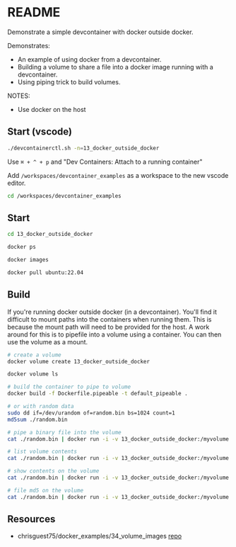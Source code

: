 # README

Demonstrate a simple devcontainer with docker outside docker.  

Demonstrates:

* An example of using docker from a devcontainer.
* Building a volume to share a file into a docker image running with a devcontainer.  
* Using piping trick to build volumes.  

NOTES:

* Use docker on the host

## Start (vscode)

```sh
./devcontainerctl.sh -n=13_docker_outside_docker
```

Use `⌘ + ^ + p` and "Dev Containers: Attach to a running container"

Add `/workspaces/devcontainer_examples` as a workspace to the new vscode editor.  

```sh
cd /workspaces/devcontainer_examples
```

## Start

```sh
cd 13_docker_outside_docker

docker ps

docker images

docker pull ubuntu:22.04
```

## Build

If you're running docker outside docker (in a devcontainer). You'll find it difficult to mount paths into the containers when running them. This is because the mount path will need to be provided for the host.
A work around for this is to pipefile into a volume using a container. You can then use the volume as a mount.  

```sh
# create a volume
docker volume create 13_docker_outside_docker

docker volume ls

# build the container to pipe to volume
docker build -f Dockerfile.pipeable -t default_pipeable .

# or with random data
sudo dd if=/dev/urandom of=random.bin bs=1024 count=1
md5sum ./random.bin

# pipe a binary file into the volume
cat ./random.bin | docker run -i -v 13_docker_outside_docker:/myvolume default_pipeable --pipe --target=/myvolume/random.bin

# list volume contents
cat ./random.bin | docker run -i -v 13_docker_outside_docker:/myvolume default_pipeable --list --target=/myvolume

# show contents on the volume
cat ./random.bin | docker run -i -v 13_docker_outside_docker:/myvolume default_pipeable --show --target=/myvolume/random.bin

# file md5 on the volume
cat ./random.bin | docker run -i -v 13_docker_outside_docker:/myvolume default_pipeable --md5 --target=/myvolume/random.bin
```

## Resources

* chrisguest75/docker_examples/34_volume_images [repo](https://github.com/chrisguest75/docker_examples/tree/master/34_volume_images)  
